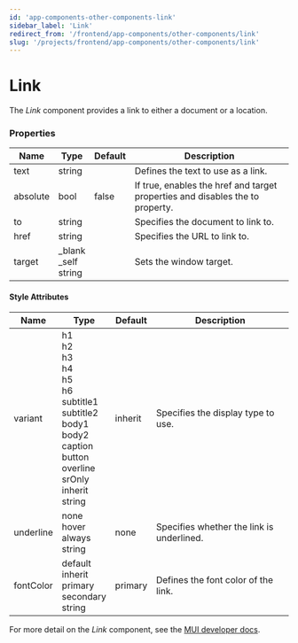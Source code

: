 ```yaml
---
id: 'app-components-other-components-link'
sidebar_label: 'Link'
redirect_from: '/frontend/app-components/other-components/link'
slug: '/projects/frontend/app-components/other-components/link'
---
```


# Link

The _Link_ component provides a link to either a document or a location.

### Properties

<table>
<thead>
<tr><th>Name</th><th>Type</th><th>Default</th><th>Description</th></tr>
</thead>
<tbody>
<tr><td>text</td><td>string</td><td></td><td>Defines the text to use as a link.</td></tr>
<tr><td>absolute</td><td>bool</td><td>false</td><td>If true, enables the href and target properties and disables the to property.</td></tr>
<tr><td>to</td><td>string</td><td></td><td>Specifies the document to link to.</td></tr>
<tr><td>href</td><td>string</td><td></td><td>Specifies the URL to link to.</td></tr>
<tr><td>target</td><td>_blank<br/>_self<br/>string</td><td></td><td>Sets the window target.</td></tr>
</tbody>
</table>

#### Style Attributes

<table>
<thead>
<tr><th>Name</th><th>Type</th><th>Default</th><th>Description</th></tr>
</thead>
<tbody>
<tr><td>variant</td><td>h1<br/>h2<br/>h3<br/>h4<br/>h5<br/>h6<br/>subtitle1<br/>subtitle2<br/>body1<br/>body2<br/>caption<br/>button<br/>overline<br/>srOnly<br/>inherit<br/>string</td><td>inherit</td><td>Specifies the display type to use.</td></tr>
<tr><td>underline</td><td>none<br/>hover<br/>always<br/>string</td><td>none</td><td>Specifies whether the link is underlined.</td></tr>
<tr><td>fontColor</td><td>default<br/>inherit<br/>primary<br/>secondary<br/>string</td><td>primary</td><td>Defines the font color of the link.</td></tr>
</tbody>
</table>

For more detail on the _Link_ component, see the [MUI developer docs](https://mui.com/material-ui/api/link/).
